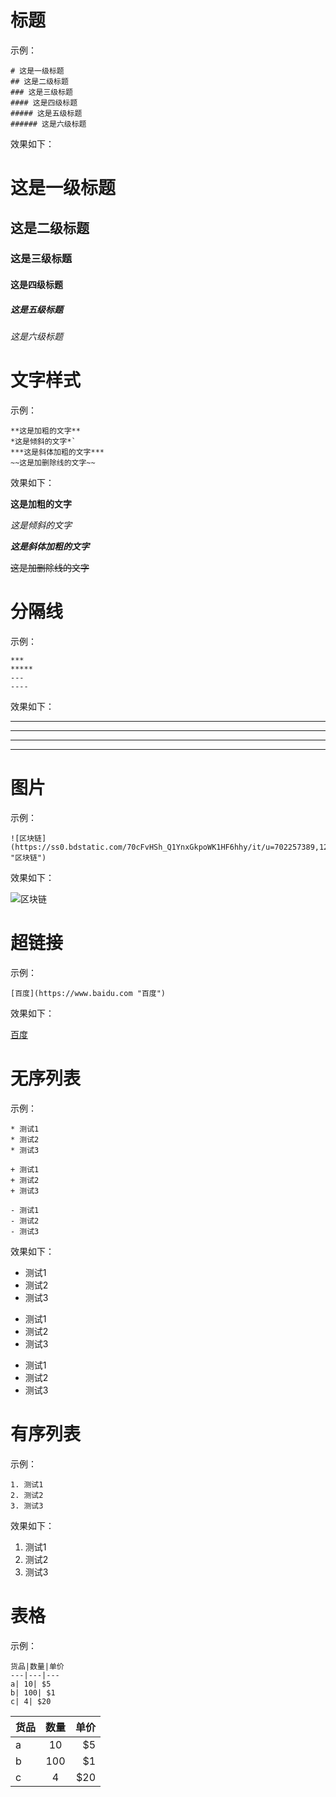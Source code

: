 
# 标题

示例：

```
# 这是一级标题
## 这是二级标题
### 这是三级标题
#### 这是四级标题
##### 这是五级标题
###### 这是六级标题

```
效果如下：

# 这是一级标题
## 这是二级标题
### 这是三级标题
#### 这是四级标题
##### 这是五级标题
###### 这是六级标题

# 文字样式

示例：
```
**这是加粗的文字**
*这是倾斜的文字*`
***这是斜体加粗的文字***
~~这是加删除线的文字~~
```
效果如下：

**这是加粗的文字**

*这是倾斜的文字*

***这是斜体加粗的文字***

~~这是加删除线的文字~~


# 分隔线

示例：
```
***
*****
---
----
```

效果如下：

---
----
***
*****

# 图片

示例：

```
![区块链](https://ss0.bdstatic.com/70cFvHSh_Q1YnxGkpoWK1HF6hhy/it/u=702257389,1274025419&fm=27&gp=0.jpg "区块链")
```
效果如下：

![区块链](https://ss0.bdstatic.com/70cFvHSh_Q1YnxGkpoWK1HF6hhy/it/u=702257389,1274025419&fm=27&gp=0.jpg "区块链")

# 超链接

示例：

```
[百度](https://www.baidu.com "百度")
```
效果如下：

[百度](https://www.baidu.com "百度")

# 无序列表

示例：
```
* 测试1
* 测试2
* 测试3

+ 测试1
+ 测试2
+ 测试3

- 测试1
- 测试2
- 测试3
```
效果如下：

* 测试1
* 测试2
* 测试3

+ 测试1
+ 测试2
+ 测试3

- 测试1
- 测试2
- 测试3

# 有序列表
示例：

```
1. 测试1
2. 测试2
3. 测试3
```
效果如下：

1. 测试1
2. 测试2
3. 测试3

# 表格

示例：

```
货品|数量|单价
---|---|---
a| 10| $5
b| 100| $1
c| 4| $20
```

货品|数量|单价
---|:---:|---:
a| 10| $5
b| 100| $1
c| 4| $20